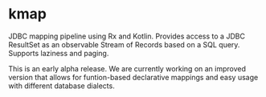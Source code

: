 # kmap
JDBC mapping pipeline using Rx and Kotlin.
Provides access to a JDBC ResultSet as an observable Stream of Records based on a SQL query. Supports laziness and paging.

This is an early alpha release. We are currently working on an improved version that allows for funtion-based declarative mappings and easy usage with different database dialects.
